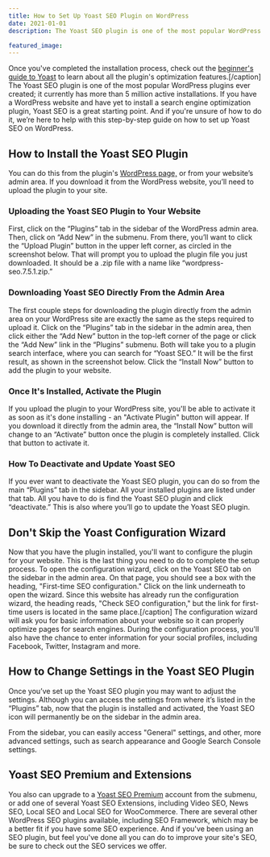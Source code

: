 ```yaml
---
title: How to Set Up Yoast SEO Plugin on WordPress
date: 2021-01-01
description: The Yoast SEO plugin is one of the most popular WordPress plugins ever created; it currently has more than 5 million active installations. If you have a WordPress website and have yet to install a search engine optimization plugin, Yoast SEO is a great starting point. And if you're unsure of how to do it, we’re here to help with this step-by-step guide on how to set up Yoast SEO on WordPress.

featured_image:
---
```

Once you've completed the installation process, check out the [beginner's guide to Yoast](https://yoast.com/beginners-guide-yoast-seo/) to learn about all the plugin's optimization features.[/caption] The Yoast SEO plugin is one of the most popular WordPress plugins ever created; it currently has more than 5 million active installations. If you have a WordPress website and have yet to install a search engine optimization plugin, Yoast SEO is a great starting point. And if you're unsure of how to do it, we’re here to help with this step-by-step guide on how to set up Yoast SEO on WordPress.

## How to Install the Yoast SEO Plugin

You can do this from the plugin's [WordPress page,](https://wordpress.org/plugins/wordpress-seo/) or from your website’s admin area. If you download it from the WordPress website, you’ll need to upload the plugin to your site.

### Uploading the Yoast SEO Plugin to Your Website

First, click on the “Plugins” tab in the sidebar of the WordPress admin area. Then, click on “Add New” in the submenu. From there, you’ll want to click the “Upload Plugin” button in the upper left corner, as circled in the screenshot below. That will prompt you to upload the plugin file you just downloaded. It should be a .zip file with a name like “wordpress-seo.7.5.1.zip.”

### Downloading Yoast SEO Directly From the Admin Area

The first couple steps for downloading the plugin directly from the admin area on your WordPress site are exactly the same as the steps required to upload it. Click on the “Plugins” tab in the sidebar in the admin area, then click either the “Add New” button in the top-left corner of the page or click the “Add New” link in the “Plugins” submenu. Both will take you to a plugin search interface, where you can search for “Yoast SEO.” It will be the first result, as shown in the screenshot below. Click the “Install Now” button to add the plugin to your website.

### Once It's Installed, Activate the Plugin

If you upload the plugin to your WordPress site, you'll be able to activate it as soon as it's done installing - an "Activate Plugin" button will appear. If you download it directly from the admin area, the “Install Now” button will change to an “Activate” button once the plugin is completely installed. Click that button to activate it.

### How To Deactivate and Update Yoast SEO

If you ever want to deactivate the Yoast SEO plugin, you can do so from the main “Plugins” tab in the sidebar. All your installed plugins are listed under that tab. All you have to do is find the Yoast SEO plugin and click “deactivate.” This is also where you’ll go to update the Yoast SEO plugin.

## Don't Skip the Yoast Configuration Wizard

Now that you have the plugin installed, you'll want to configure the plugin for your website. This is the last thing you need to do to complete the setup process. To open the configuration wizard, click on the Yoast SEO tab on the sidebar in the admin area. On that page, you should see a box with the heading, "First-time SEO configuration." Click on the link underneath to open the wizard. Since this website has already run the configuration wizard, the heading reads, "Check SEO configuration," but the link for first-time users is located in the same place.[/caption] The configuration wizard will ask you for basic information about your website so it can properly optimize pages for search engines. During the configuration process, you'll also have the chance to enter information for your social profiles, including Facebook, Twitter, Instagram and more.

## How to Change Settings in the Yoast SEO Plugin

Once you’ve set up the Yoast SEO plugin you may want to adjust the settings. Although you can access the settings from where it’s listed in the “Plugins” tab, now that the plugin is installed and activated, the Yoast SEO icon will permanently be on the sidebar in the admin area.

From the sidebar, you can easily access "General" settings, and other, more advanced settings, such as search appearance and Google Search Console settings.

## Yoast SEO Premium and Extensions

You also can upgrade to a [Yoast SEO Premium](https://yoast.com/wordpress/plugins/seo/) account from the submenu, or add one of several Yoast SEO Extensions, including Video SEO, News SEO, Local SEO and Local SEO for WooCommerce. There are several other WordPress SEO plugins available, including SEO Framework, which may be a better fit if you have some SEO experience. And if you've been using an SEO plugin, but feel you've done all you can do to improve your site's SEO, be sure to check out the SEO services we offer.
